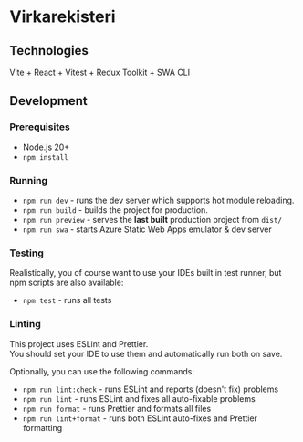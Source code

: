 # Virkarekisteri

## Technologies

Vite + React + Vitest + Redux Toolkit + SWA CLI

## Development

### Prerequisites

- Node.js 20+
- `npm install`

### Running

- `npm run dev` - runs the dev server which supports hot module reloading.
- `npm run build` - builds the project for production.
- `npm run preview` - serves the **last built** production project from `dist/`
- `npm run swa` - starts Azure Static Web Apps emulator & dev server

### Testing

Realistically, you of course want to use your IDEs built in test runner, but npm scripts are also available:

- `npm test` - runs all tests

### Linting

This project uses ESLint and Prettier.  
You should set your IDE to use them and automatically run both on save.

Optionally, you can use the following commands:

- `npm run lint:check` - runs ESLint and reports (doesn't fix) problems
- `npm run lint` - runs ESLint and fixes all auto-fixable problems
- `npm run format` - runs Prettier and formats all files
- `npm run lint+format` - runs both ESLint auto-fixes and Prettier formatting
